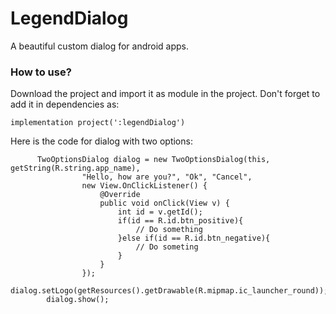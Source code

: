 # LegendDialog

A beautiful custom dialog for android apps.

### How to use?

Download the project and import it as module in the project. 
Don't forget to add it in dependencies as:

```implementation project(':legendDialog')```

Here is the code for dialog with two options:
```
      TwoOptionsDialog dialog = new TwoOptionsDialog(this, getString(R.string.app_name),
                "Hello, how are you?", "Ok", "Cancel",
                new View.OnClickListener() {
                    @Override
                    public void onClick(View v) {
                        int id = v.getId();
                        if(id == R.id.btn_positive){
                            // Do something
                        }else if(id == R.id.btn_negative){
                            // Do someting
                        }
                    }
                });
        dialog.setLogo(getResources().getDrawable(R.mipmap.ic_launcher_round));
        dialog.show();
```
